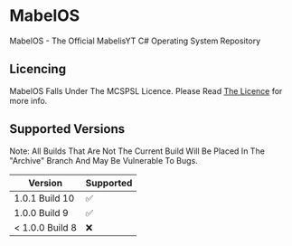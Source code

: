 # MabelOS
MabelOS - The Official MabelisYT C# Operating System Repository

## Licencing
MabelOS Falls Under The MCSPSL Licence. Please Read <a href="https://web.mabelisyt.co/mcspsl">The Licence</a> for more info.

## Supported Versions

Note: All Builds That Are Not The Current Build Will Be Placed In The "Archive" Branch And May Be Vulnerable To Bugs.

| Version | Supported          |
| ------- | ------------------ |
| 1.0.1 Build 10   | :white_check_mark: |
| 1.0.0 Build 9   | :white_check_mark: |
| < 1.0.0 Build 8 | :x:                |
